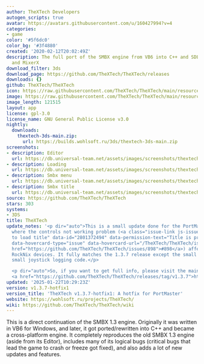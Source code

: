 ```yaml
---
author: TheXTech Developers
autogen_scripts: true
avatar: https://avatars.githubusercontent.com/u/160427994?v=4
categories:
- game
color: '#5f6dc0'
color_bg: '#3f4880'
created: '2020-02-12T20:02:49Z'
description: The full port of the SMBX engine from VB6 into C++ and SDL2, FreeImage
  and MixerX
download_filter: 3ds
download_page: https://github.com/TheXTech/TheXTech/releases
downloads: {}
github: TheXTech/TheXTech
icon: https://raw.githubusercontent.com/TheXTech/TheXTech/main/resources/icon/thextech_48.png
image: https://raw.githubusercontent.com/TheXTech/TheXTech/main/resources/wiiu/wuhb-splash.png
image_length: 121515
layout: app
license: gpl-3.0
license_name: GNU General Public License v3.0
nightly:
  downloads:
    thextech-3ds-main.zip:
      url: https://builds.wohlsoft.ru/3ds/thextech-3ds-main.zip
screenshots:
- description: Editor
  url: https://db.universal-team.net/assets/images/screenshots/thextech/editor.png
- description: Loading
  url: https://db.universal-team.net/assets/images/screenshots/thextech/loading.png
- description: Smbx menu
  url: https://db.universal-team.net/assets/images/screenshots/thextech/smbx-menu.png
- description: Smbx title
  url: https://db.universal-team.net/assets/images/screenshots/thextech/smbx-title.png
source: https://github.com/TheXTech/TheXTech
stars: 303
systems:
- 3DS
title: TheXTech
update_notes: '<p dir="auto">This is a small update done for the PortMaster build
  where the controls not working problem (<a class="issue-link js-issue-link" data-error-text="Failed
  to load title" data-id="2801372494" data-permission-text="Title is private" data-url="https://github.com/TheXTech/TheXTech/issues/898"
  data-hovercard-type="issue" data-hovercard-url="/TheXTech/TheXTech/issues/898/hovercard"
  href="https://github.com/TheXTech/TheXTech/issues/898">#898</a>) affected to some
  RockNix devices. It fully matches the 1.3.7 release except the small tweak on the
  small joystick logging code.</p>

  <p dir="auto">So, if you want to get full info, please visit the main release page:
  <a href="https://github.com/TheXTech/TheXTech/releases/tag/v1.3.7">https://github.com/TheXTech/TheXTech/releases/tag/v1.3.7</a></p>'
updated: '2025-01-22T10:29:23Z'
version: v1.3.7-hotfix1
version_title: 'TheXTech v1.3.7-hotfix1: A hotfix for PortMaster'
website: https://wohlsoft.ru/projects/TheXTech/
wiki: https://github.com/TheXTech/TheXTech/wiki
---
```

This is a direct continuation of the SMBX 1.3 engine. Originally it was written in VB6 for Windows, and later, it got ported/rewritten into C++ and became a cross-platform engine. It completely reproduces the old SMBX 1.3 engine (aside from its Editor), includes many of its logical bugs (critical bugs that lead the game to crash or freeze got fixed), and also adds a lot of new updates and features.